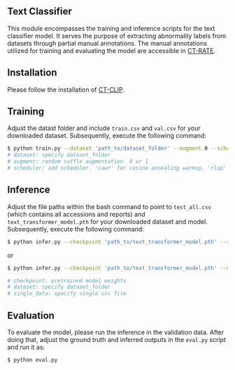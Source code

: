 ## Text Classifier

This module encompasses the training and inference scripts for the text classifier model. It serves the purpose of extracting abnormality labels from datasets through partial manual annotations. The manual annotations utilized for training and evaluating the model are accessible in [CT-RATE](https://huggingface.co/datasets/ibrahimhamamci/CT-RATE).

## Installation

Please follow the installation of [CT-CLIP](..).

## Training

Adjust the datast folder and include `train.csv` and `val.csv` for your downloaded dataset. Subsequently, execute the following command:

```bash
$ python train.py --dataset 'path_to/dataset_folder' --augment 0 --scheduler 'None'
# dataset: specify dataset_folder
# augment: random suffle augmentation. 0 or 1
# scheduler: add scheduler. 'cawr' for cosine annealing warmup, 'rlop' for ReduceLrOnPlatau
```

## Inference

Adjust the file paths within the bash command to point to `test_all.csv` (which contains all accessions and reports) and `text_transformer_model.pth` for your downloaded dataset and model. Subsequently, execute the following command:

```bash
$ python infer.py --checkpoint 'path_to/text_transformer_model.pth' --single_data 'path_to/single_csv_file' --save_path 'path_to_save_dir'
```
or 
```bash
$ python infer.py --checkpoint 'path_to/text_transformer_model.pth' --dataset 'path_to/dataset_folder' --save_path 'path_to_save_dir'
```
```bash
# checkpoint: pretrained model weights
# dataset: specify dataset_folder
# single_data: specify single csv file
```

## Evaluation

To evaluate the model, please run the inference in the validation data. After doing that, adjust the ground truth and inferred outputs in the `eval.py` script and run it as:

```bash
$ python eval.py
```

